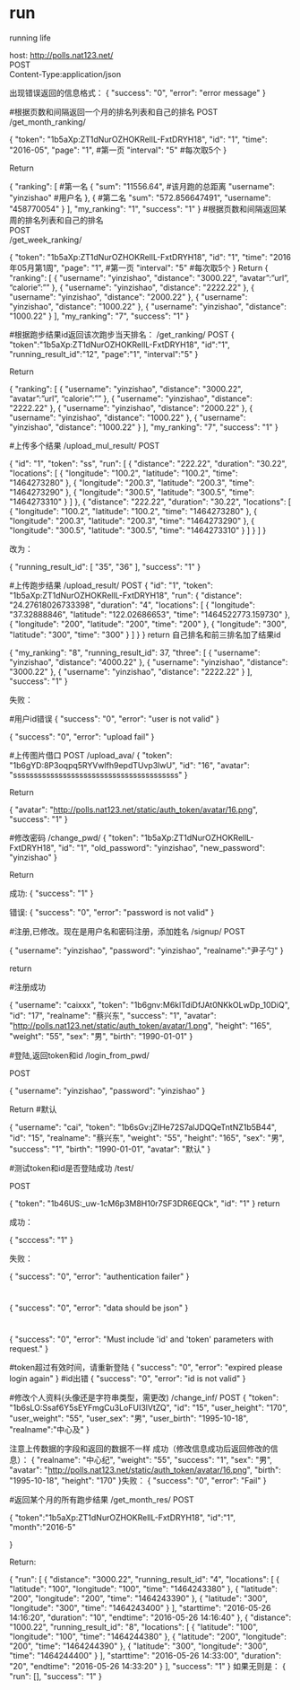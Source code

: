 # run
running life

host: http://polls.nat123.net/  
POST  
Content-Type:application/json  



出现错误返回的信息格式：
{
    "success": "0",
    "error": "error message"
}



#根据页数和间隔返回一个月的排名列表和自己的排名
POST  
/get_month_ranking/  

{
    "token": "1b5aXp:ZT1dNurOZHOKRellL-FxtDRYH18",
    "id": "1",
    "time": "2016-05",
    "page": "1",	#第一页
    "interval": "5"	#每次取5个
}


Return

{
    "ranking": [		#第一名
        {
            "sum": "11556.64",	#该月跑的总距离
            "username": "yinzishao"	#用户名
        },
        {			#第二名
            "sum": "572.856647491",
            "username": "458770054"
        }
    ],
    "my_ranking": "1",
    "success": "1"
}
#根据页数和间隔返回某周的排名列表和自己的排名    
POST    
/get_week_ranking/   

{
    "token": "1b5aXp:ZT1dNurOZHOKRellL-FxtDRYH18",
    "id": "1",
    "time": "2016年05月第1周",
    "page": "1",	#第一页
    "interval": "5"	#每次取5个
}
Return
{
    "ranking": [
        {
            "username": "yinzishao",
            "distance": "3000.22",
“avatar”:”url”,
“calorie”:””
        },
        {
            "username": "yinzishao",
            "distance": "2222.22"
        },
        {
            "username": "yinzishao",
            "distance": "2000.22"
        },
        {
            "username": "yinzishao",
            "distance": "1000.22"
        },
        {
            "username": "yinzishao",
            "distance": "1000.22"
        }
    ],
    "my_ranking": "7",
    "success": "1"
}


#根据跑步结果id返回该次跑步当天排名：
/get_ranking/
POST
{
    "token":"1b5aXp:ZT1dNurOZHOKRellL-FxtDRYH18",
    "id":"1",
    "running_result_id":"12",
    "page":"1",
    "interval":"5"
}

Return

{
    "ranking": [
        {
            "username": "yinzishao",
            "distance": "3000.22",
“avatar”:”url”,
“calorie”:””
        },
        {
            "username": "yinzishao",
            "distance": "2222.22"
        },
        {
            "username": "yinzishao",
            "distance": "2000.22"
        },
        {
            "username": "yinzishao",
            "distance": "1000.22"
        },
        {
            "username": "yinzishao",
            "distance": "1000.22"
        }
    ],
    "my_ranking": "7",
    "success": "1"
}

#上传多个结果
/upload_mul_result/
POST

{
    "id": "1",
    "token": "ss",
    "run": [
        {
        "distance": "222.22",
        "duration": "30.22",
        "locations": [
            {
                "longitude": "100.2",
                "latitude": "100.2",
                "time": "1464273280"
            },
            {
                "longitude": "200.3",
                "latitude": "200.3",
                "time": "1464273290"
            },
            {
                "longitude": "300.5",
                "latitude": "300.5",
                "time": "1464273310"
            }
        ]
        },
        {
        "distance": "222.22",
        "duration": "30.22",
        "locations": [
            {
                "longitude": "100.2",
                "latitude": "100.2",
                "time": "1464273280"
            },
            {
                "longitude": "200.3",
                "latitude": "200.3",
                "time": "1464273290"
            },
            {
                "longitude": "300.5",
                "latitude": "300.5",
                "time": "1464273310"
            }
        ]
        }
    ]
}

改为：

{
    "running_result_id": [
        "35",
        "36"
    ],
    "success": "1"
}

#上传跑步结果
/upload_result/
POST
{
    "id": "1",
    "token": "1b5aXp:ZT1dNurOZHOKRellL-FxtDRYH18",
    "run": {
        "distance": "24.27618026733398",
        "duration": "4",
        "locations": [
            {
                "longitude": "37.32888846",
                "latitude": "122.02686653",
                "time": "1464522773.159730"
            },
            {
                "longitude": "200",
                "latitude": "200",
                "time": "200"
            },
            {
                "longitude": "300",
                "latitude": "300",
                "time": "300"
            }
        ]
    }
}
return 自己排名和前三排名加了结果id

{
"my_ranking": "8",
"running_result_id": 37,
    "three": [
        {
            "username": "yinzishao",
            "distance": "4000.22"
        },
        {
            "username": "yinzishao",
            "distance": "3000.22"
        },
        {
            "username": "yinzishao",
            "distance": "2222.22"
        }
    ],
    "success": "1"
}



失败：

#用户id错误
{
    "success": "0",
    "error": "user is not valid"
}



{
    "success": "0",
    "error": "upload fail"
}



#上传图片借口
POST
/upload_ava/
{
    "token": "1b6gYD:8P3oqpq5RYVwlfh9epdTUvp3lwU",
    "id": "16",
    "avatar": "ssssssssssssssssssssssssssssssssssssssss"
}

Return

{
    "avatar": "http://polls.nat123.net/static/auth_token/avatar/16.png",
    "success": "1"
}

#修改密码
/change_pwd/
{
    "token": "1b5aXp:ZT1dNurOZHOKRellL-FxtDRYH18",
    "id": "1",
    "old_password": "yinzishao",
    "new_password": "yinzishao"
}

Return

成功:
{
    "success": "1"
}

错误:
{
    "success": "0",
    "error": "password is not valid"
}

#注册,已修改。现在是用户名和密码注册，添加姓名
/signup/
POST

{
    "username": "yinzishao",
"password": "yinzishao",
"realname":"尹子勺"
}

return 

#注册成功

{
    "username": "caixxx",
    "token": "1b6gnv:M6klTdiDfJAt0NKkOLwDp_10DiQ",
    "id": "17",
    "realname": "蔡兴东",
    "success": "1",
    "avatar": "http://polls.nat123.net/static/auth_token/avatar/1.png",
    "height": "165",
    "weight": "55",
    "sex": "男",
    "birth": "1990-01-01"
}

#登陆,返回token和id
/login_from_pwd/

POST

{
    "username": "yinzishao",
    "password": "yinzishao"
}

Return
#默认


{
    "username": "cai",
    "token": "1b6sGv:jZIHe72S7alJDQQeTntNZ1b5B44",
    "id": "15",
    "realname": "蔡兴东",
    "weight": "55",
    "height": "165",
    "sex": "男",
    "success": "1",
    "birth": "1990-01-01",
    "avatar": "默认"
}


#测试token和id是否登陆成功
/test/

POST

{
    "token": "1b46US:_uw-1cM6p3M8H10r7SF3DR6EQCk",
    "id": "1"
}
return

成功：

{
    "scccess": "1"
}

失败：

{
    "success": "0",
    "error": "authentication failer"
}

#
{
    "success": "0",
    "error": "data should be json"
}

#
{
    "success": "0",
    "error": "Must include 'id' and 'token' parameters with request."
}

#token超过有效时间，请重新登陆
{
    "success": "0",
    "error": "expired please login again"
}
#id出错
{
    "success": "0",
    "error": "id is not valid"
}

#修改个人资料(头像还是字符串类型，需更改)
/change_inf/
POST
{
    "token": "1b6sLO:Ssaf6Y5sEYFmgCu3LoFUI3lVtZQ",
    "id": "15",
    "user_height": "170",
    "user_weight": "55",
    "user_sex": "男",
"user_birth": "1995-10-18",
"realname":"中心及"
}


注意上传数据的字段和返回的数据不一样
成功（修改信息成功后返回修改的信息）：
{
    "realname": "中心纪",
    "weight": "55",
    "success": "1",
    "sex": "男",
    "avatar": "http://polls.nat123.net/static/auth_token/avatar/16.png",
    "birth": "1995-10-18",
    "height": "170"
}失败：
{
    "success": "0",
    "error": "Fail"
}



#返回某个月的所有跑步结果
/get_month_res/	
POST

{
    "token":"1b5aXp:ZT1dNurOZHOKRellL-FxtDRYH18",
    "id":"1",
    "month":"2016-5"

}

Return:

	
{
    "run": [
        {
            "distance": "3000.22",
            "running_result_id": "4",
            "locations": [
                {
                    "latitude": "100",
                    "longitude": "100",
                    "time": "1464243380"
                },
                {
                    "latitude": "200",
                    "longitude": "200",
                    "time": "1464243390"
                },
                {
                    "latitude": "300",
                    "longitude": "300",
                    "time": "1464243400"
                }
            ],
            "starttime": "2016-05-26 14:16:20",
            "duration": "10",
            "endtime": "2016-05-26 14:16:40"
        },
        {
            "distance": "1000.22",
            "running_result_id": "8",
            "locations": [
                {
                    "latitude": "100",
                    "longitude": "100",
                    "time": "1464244380"
                },
                {
                    "latitude": "200",
                    "longitude": "200",
                    "time": "1464244390"
                },
                {
                    "latitude": "300",
                    "longitude": "300",
                    "time": "1464244400"
                }
            ],
            "starttime": "2016-05-26 14:33:00",
            "duration": "20",
            "endtime": "2016-05-26 14:33:20"
        }
    ],
    "success": "1"
}
如果无则是：
{
    "run": [],
    "success": "1"
}

